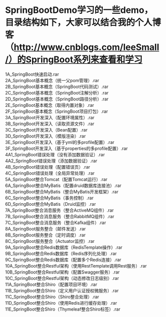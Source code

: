 # SpringBootDemo学习的一些demo，目录结构如下，大家可以结合我的个人博客（http://www.cnblogs.com/leeSmall/）的SpringBoot系列来查看和学习
1A_SpringBoot快速启动.rar  
2A_SpringBoot基本概念（统一父pom管理）.rar  
2B_SpringBoot基本概念（SpringBoot代码测试）.rar  
2C_SpringBoot基本概念（SpringBoot注解分析）.rar  
2D_SpringBoot基本概念（SpringBoot路径分析）.rar  
2E_SpringBoot基本概念（取得内置对象）.rar  
2F_SpringBoot基本概念（SpringBoot项目打包）.rar  
3A_SpringBoot开发深入（配置环境属性）.rar  
3B_SpringBoot开发深入（读取资源文件）.rar  
3C_SpringBoot开发深入（Bean配置）.rar  
3D_SpringBoot开发深入（模版渲染）.rar  
3E_SpringBoot开发深入（基于yml的多profile配置）.rar  
3F_SpringBoot开发深入（基于properties的多profile配置）.rar  
4A1_SpringBoot错误处理（没有添加数据验证）.rar  
4A2_SpringBoot错误处理（添加数据验证）.rar  
4B_SpringBoot错误处理（配置错误页）.rar  
4C_SpringBoot错误处理（全局异常处理）.rar  
5A_SpringBoot整合Tomcat（配置Tomcat运行）.rar  
6A_SpringBoot整合MyBatis（配置druid数据库连接池）.rar  
6B_SpringBoot整合MyBatis（整合MyBatis开发框架）.rar  
6C_SpringBoot整合MyBatis（事务控制）.rar  
6D_SpringBoot整合MyBatis（Druid监控）.rar  
7A_SpringBoot整合消息服务（整合ActiveMQ组件）.rar  
7B_SpringBoot整合消息服务（整合RabbitMQ组件）.rar  
7C_SpringBoot整合消息服务（整合Kafka组件）.rar  
8A_SpringBoot服务整合（邮件发送）.rar  
8B_SpringBoot服务整合（定时调度）.rar  
8C_SpringBoot服务整合（Actuator监控）.rar  
9A_SpringBoot整合Redis数据库（RedisTemplate操作）.rar  
9B_SpringBoot整合Redis数据库（Redis序列化处理）.rar  
9C_SpringBoot整合Redis数据库（配置多个Redis连接）.rar  
10A_SpringBoot整合Restful架构（使用RestTemplate调用Rest服务）.rar  
10B_SpringBoot整合Restful架构（配置Swagger服务）.rar  
10C_SpringBoot整合Restful架构（动态修改日志级别）.rar  
11A_SpringBoot整合Shiro（配置项目环境）.rar  
11B_SpringBoot整合Shiro（定义用户认证授权微服务）.rar  
11C_SpringBoot整合Shiro（Shiro整合处理）.rar  
11D_SpringBoot整合Shiro（使用Redis进行缓存处理）.rar  
11E_SpringBoot整合Shiro（Thymeleaf整合Shiro标签）.rar  